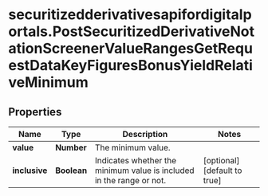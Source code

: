 # securitizedderivativesapifordigitalportals.PostSecuritizedDerivativeNotationScreenerValueRangesGetRequestDataKeyFiguresBonusYieldRelativeMinimum

## Properties

Name | Type | Description | Notes
------------ | ------------- | ------------- | -------------
**value** | **Number** | The minimum value. | 
**inclusive** | **Boolean** | Indicates whether the minimum value is included in the range or not. | [optional] [default to true]


